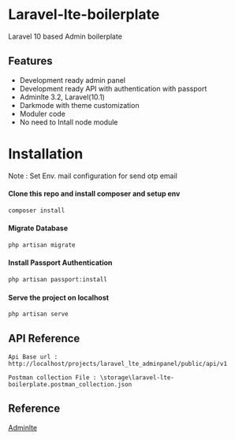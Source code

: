 # Laravel-lte-boilerplate

Laravel 10 based Admin boilerplate


## Features

- Development ready admin panel
- Development ready API with authentication with passport 
- Adminlte 3.2, Laravel(10.1)
- Darkmode with theme customization
- Moduler code
- No need to Intall node module



# Installation

Note : Set Env. mail configuration for send otp email


#### Clone this repo and install composer and setup env
```bash
composer install
```
    
#### Migrate Database
```bash
php artisan migrate
```
  
#### Install Passport Authentication
```bash
php artisan passport:install
```

#### Serve the project on localhost
```bash
php artisan serve
```



    
## API Reference

```
Api Base url : http://localhost/projects/laravel_lte_adminpanel/public/api/v1
```
```
Postman collection File : \storage\laravel-lte-boilerplate.postman_collection.json
```

## Reference


[Adminlte](https://adminlte.io/themes/v3/)

